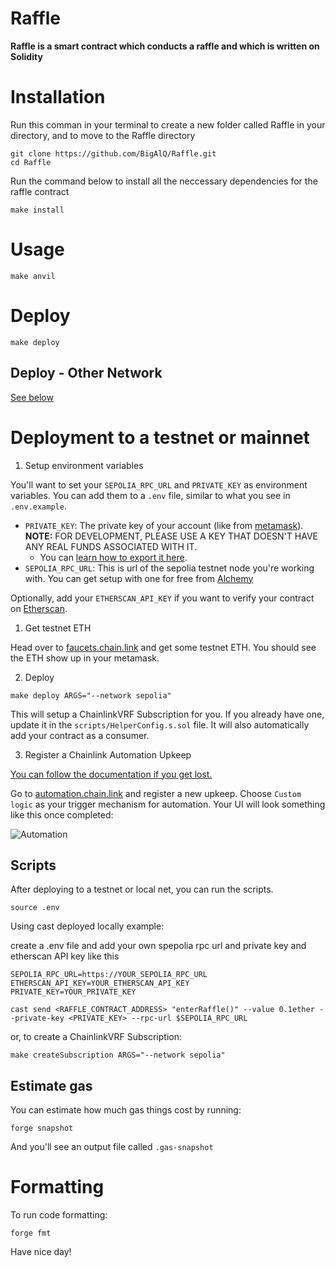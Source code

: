 # Raffle

**Raffle is a smart contract which conducts a raffle and which is written on Solidity**

# Installation

Run this comman in your terminal to create a new folder called Raffle in your directory, and to move to the Raffle directory
```
git clone https://github.com/BigAlQ/Raffle.git  
cd Raffle  
```
Run the command below to install all the neccessary dependencies for the raffle contract
```
make install
```
# Usage 

```
make anvil
```

# Deploy

```
make deploy
```

## Deploy - Other Network

[See below](#deployment-to-a-testnet-or-mainnet)

# Deployment to a testnet or mainnet

1. Setup environment variables

You'll want to set your `SEPOLIA_RPC_URL` and `PRIVATE_KEY` as environment variables. You can add them to a `.env` file, similar to what you see in `.env.example`.

- `PRIVATE_KEY`: The private key of your account (like from [metamask](https://metamask.io/)). **NOTE:** FOR DEVELOPMENT, PLEASE USE A KEY THAT DOESN'T HAVE ANY REAL FUNDS ASSOCIATED WITH IT.
  - You can [learn how to export it here](https://metamask.zendesk.com/hc/en-us/articles/360015289632-How-to-Export-an-Account-Private-Key).
- `SEPOLIA_RPC_URL`: This is url of the sepolia testnet node you're working with. You can get setup with one for free from [Alchemy](https://alchemy.com/?a=673c802981)

Optionally, add your `ETHERSCAN_API_KEY` if you want to verify your contract on [Etherscan](https://etherscan.io/).

1. Get testnet ETH

Head over to [faucets.chain.link](https://faucets.chain.link/) and get some testnet ETH. You should see the ETH show up in your metamask.

2. Deploy

```
make deploy ARGS="--network sepolia"
```

This will setup a ChainlinkVRF Subscription for you. If you already have one, update it in the `scripts/HelperConfig.s.sol` file. It will also automatically add your contract as a consumer.

3. Register a Chainlink Automation Upkeep

[You can follow the documentation if you get lost.](https://docs.chain.link/chainlink-automation/compatible-contracts)

Go to [automation.chain.link](https://automation.chain.link/new) and register a new upkeep. Choose `Custom logic` as your trigger mechanism for automation. Your UI will look something like this once completed:

![Automation](./img/automation.png)

## Scripts

After deploying to a testnet or local net, you can run the scripts.

```
source .env
```

Using cast deployed locally example:


create a .env file and add your own spepolia rpc url and private key and etherscan API key like this
```
SEPOLIA_RPC_URL=https://YOUR_SEPOLIA_RPC_URL
ETHERSCAN_API_KEY=YOUR_ETHERSCAN_API_KEY
PRIVATE_KEY=YOUR_PRIVATE_KEY

```

```
cast send <RAFFLE_CONTRACT_ADDRESS> "enterRaffle()" --value 0.1ether --private-key <PRIVATE_KEY> --rpc-url $SEPOLIA_RPC_URL
```

or, to create a ChainlinkVRF Subscription:

```
make createSubscription ARGS="--network sepolia"
```

## Estimate gas

You can estimate how much gas things cost by running:

```
forge snapshot
```

And you'll see an output file called `.gas-snapshot`

# Formatting

To run code formatting:

```
forge fmt
```

Have nice day!